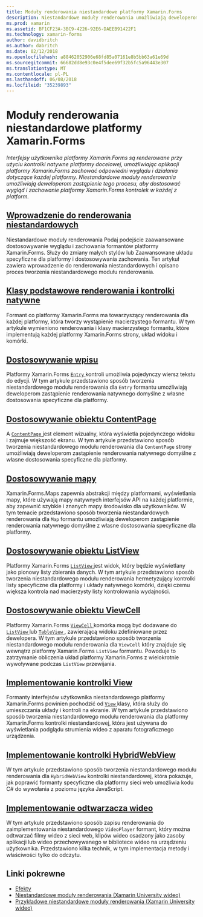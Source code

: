 ```yaml
---
title: Moduły renderowania niestandardowe platformy Xamarin.Forms
description: Niestandardowe moduły renderowania umożliwiają deweloperom zastąpienie renderowanie kontrolki natywne na każdej platformie, aby dostosować wygląd i zachowanie formantów platformy Xamarin.Forms.
ms.prod: xamarin
ms.assetid: BF1CF23A-3BC9-4226-92E6-DAEEB91422F1
ms.technology: xamarin-forms
author: davidbritch
ms.author: dabritch
ms.date: 02/12/2018
ms.openlocfilehash: a88462052906e68fd85a07161e8b5bb63a61e69d
ms.sourcegitcommit: 66682dd8e93c0e4f5dee69f32b5fc5a96443e307
ms.translationtype: MT
ms.contentlocale: pl-PL
ms.lasthandoff: 06/08/2018
ms.locfileid: "35239893"
---
```

# <a name="xamarinforms-custom-renderers"></a>Moduły renderowania niestandardowe platformy Xamarin.Forms

_Interfejsy użytkownika platformy Xamarin.Forms są renderowane przy użyciu kontrolki natywne platformy docelowej, umożliwiając aplikacji platformy Xamarin.Forms zachować odpowiedni wyglądu i działania dotyczące każdej platformy. Niestandardowe moduły renderowania umożliwiają deweloperom zastąpienie tego procesu, aby dostosować wygląd i zachowanie platformy Xamarin.Forms kontrolek w każdej z platform._

## <a name="introduction-to-custom-renderersintroductionmd"></a>[Wprowadzenie do renderowania niestandardowych](introduction.md)

Niestandardowe moduły renderowania Podaj podejście zaawansowane dostosowywanie wyglądu i zachowania formantów platformy Xamarin.Forms. Służy do zmiany małych stylów lub Zaawansowane układu specyficzne dla platformy i dostosowywania zachowania. Ten artykuł zawiera wprowadzenie do renderowania niestandardowych i opisano proces tworzenia niestandardowego modułu renderowania.

## <a name="renderer-base-classes-and-native-controlsrenderersmd"></a>[Klasy podstawowe renderowania i kontrolki natywne](renderers.md)

Formant co platformy Xamarin.Forms ma towarzyszący renderowania dla każdej platformy, która tworzy wystąpienie macierzystego formantu. W tym artykule wymieniono renderowania i klasy macierzystego formantu, które implementują każdej platformy Xamarin.Forms strony, układ widoku i komórki.

## <a name="customizing-an-entryentrymd"></a>[Dostosowywanie wpisu](entry.md)

Platformy Xamarin.Forms [ `Entry` ](https://developer.xamarin.com/api/type/Xamarin.Forms.Entry/) kontroli umożliwia pojedynczy wiersz tekstu do edycji. W tym artykule przedstawiono sposób tworzenia niestandardowego modułu renderowania dla `Entry` formantu umożliwiają deweloperom zastąpienie renderowania natywnego domyślne z własne dostosowania specyficzne dla platformy.

## <a name="customizing-a-contentpagecontentpagemd"></a>[Dostosowywanie obiektu ContentPage](contentpage.md)

A [ `ContentPage` ](https://developer.xamarin.com/api/type/Xamarin.Forms.ContentPage/) jest element wizualny, która wyświetla pojedynczego widoku i zajmuje większość ekranu. W tym artykule przedstawiono sposób tworzenia niestandardowego modułu renderowania dla `ContentPage` strony umożliwiają deweloperom zastąpienie renderowania natywnego domyślne z własne dostosowania specyficzne dla platformy.

## <a name="customizing-a-mapmapindexmd"></a>[Dostosowywanie mapy](map/index.md)

Xamarin.Forms.Maps zapewnia abstrakcji między platformami, wyświetlania mapy, które używają mapy natywnych interfejsów API na każdej platformie, aby zapewnić szybkie i znanych mapy środowisko dla użytkowników. W tym temacie przedstawiono sposób tworzenia niestandardowych renderowania dla `Map` formantu umożliwiają deweloperom zastąpienie renderowania natywnego domyślne z własne dostosowania specyficzne dla platformy.

## <a name="customizing-a-listviewlistviewmd"></a>[Dostosowywanie obiektu ListView](listview.md)

Platformy Xamarin.Forms [ `ListView` ](https://developer.xamarin.com/api/type/Xamarin.Forms.ListView/) jest widok, który będzie wyświetlany jako pionowy listy zbierania danych. W tym artykule przedstawiono sposób tworzenia niestandardowego modułu renderowania hermetyzujący kontrolki listy specyficzne dla platformy i układy natywnego komórki, dzięki czemu większa kontrola nad macierzysty listy kontrolowania wydajności.

## <a name="customizing-a-viewcellviewcellmd"></a>[Dostosowywanie obiektu ViewCell](viewcell.md)

Platformy Xamarin.Forms [ `ViewCell` ](https://developer.xamarin.com/api/type/Xamarin.Forms.ViewCell/) komórka mogą być dodawane do [ `ListView` ](https://developer.xamarin.com/api/type/Xamarin.Forms.ListView/) lub [ `TableView` ](https://developer.xamarin.com/api/type/Xamarin.Forms.TableView/), zawierającą widoku zdefiniowane przez dewelopera. W tym artykule przedstawiono sposób tworzenia niestandardowego modułu renderowania dla `ViewCell` który znajduje się wewnątrz platformy Xamarin.Forms `ListView` formantu. Powoduje to zatrzymanie obliczenia układ platformy Xamarin.Forms z wielokrotnie wywoływane podczas `ListView` przewijania.

## <a name="implementing-a-viewviewmd"></a>[Implementowanie kontrolki View](view.md)

Formanty interfejsów użytkownika niestandardowego platformy Xamarin.Forms powinien pochodzić od [ `View` ](https://developer.xamarin.com/api/type/Xamarin.Forms.View/) klasy, która służy do umieszczania układy i kontroli na ekranie. W tym artykule przedstawiono sposób tworzenia niestandardowego modułu renderowania dla platformy Xamarin.Forms kontrolki niestandardowej, która jest używana do wyświetlania podglądu strumienia wideo z aparatu fotograficznego urządzenia.

## <a name="implementing-a-hybridwebviewhybridwebviewmd"></a>[Implementowanie kontrolki HybridWebView](hybridwebview.md)

W tym artykule przedstawiono sposób tworzenia niestandardowego modułu renderowania dla `HybridWebView` kontrolki niestandardowej, która pokazuje, jak poprawić formanty specyficzne dla platformy sieci web umożliwia kodu C# do wywołania z poziomu języka JavaScript.

## <a name="implementing-a-video-playervideo-playerindexmd"></a>[Implementowanie odtwarzacza wideo](video-player/index.md)

W tym artykule przedstawiono sposób zapisu renderowania do zaimplementowania niestandardowego `VideoPlayer` formant, który można odtwarzać filmy wideo z sieci web, klipów wideo osadzony jako zasoby aplikacji lub wideo przechowywanego w bibliotece wideo na urządzeniu użytkownika. Przedstawiono kilka technik, w tym implementacja metody i właściwości tylko do odczytu.


## <a name="related-links"></a>Linki pokrewne

- [Efekty](~/xamarin-forms/app-fundamentals/effects/index.md)
- [Niestandardowe moduły renderowania (Xamarin University wideo)](https://developer.xamarin.com/videos/cross-platform/xamarinforms-custom-renderers/)
- [Przykładowe niestandardowe moduły renderowania (Xamarin University wideo)](http://bit.ly/xf-customrenderer)
